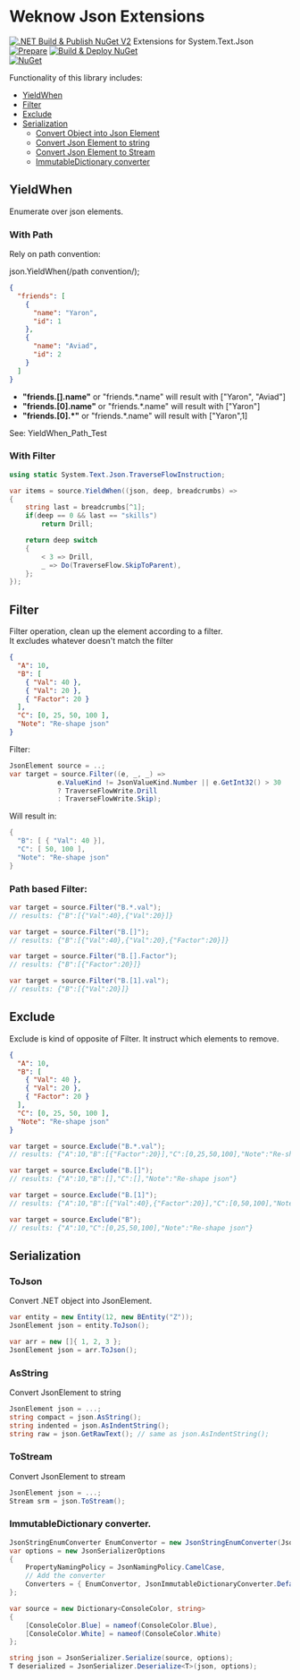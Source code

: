# Weknow Json Extensions  

[![.NET Build & Publish NuGet V2](https://github.com/weknow-network/Weknow-Json-Extensions/actions/workflows/build-publish.yml/badge.svg)](https://github.com/weknow-network/Weknow-Json-Extensions/actions/workflows/build-publish.yml)
Extensions for System.Text.Json 
[![Prepare](https://github.com/weknow-network/Weknow-Json-Extensions/actions/workflows/prepare-nuget.yml/badge.svg)](https://github.com/weknow-network/Weknow-Json-Extensions/actions/workflows/prepare-nuget.yml) [![Build & Deploy NuGet](https://github.com/weknow-network/Weknow-Json-Extensions/actions/workflows/Deploy.yml/badge.svg)](https://github.com/weknow-network/Weknow-Json-Extensions/actions/workflows/Deploy.yml)  
[![NuGet](https://img.shields.io/nuget/v/Weknow.Text.Json.Extensions.svg)](https://www.nuget.org/packages/Weknow.Text.Json.Extensions/)  

Functionality of this library includes:

- [YieldWhen](#YieldWhen)
- [Filter](#Filter)
- [Exclude](#Exclude)
- [Serialization](#Serialization)
  - [Convert Object into Json Element](#ToJson)
  - [Convert Json Element to string](#AsString)
  - [Convert Json Element to Stream](#ToStream)
  - [ImmutableDictionary converter](#ImmutableDictionary-converter)

## YieldWhen 

Enumerate over json elements.

### With Path

Rely on path convention:

json.YieldWhen(/path convention/);

``` json
{
  "friends": [
    {
      "name": "Yaron",    
      "id": 1
    },
    {
      "name": "Aviad",   
      "id": 2
    }
  ]
}
```

- **"friends.[].name"** or "friends.*.name" 
  will result with ["Yaron", "Aviad"] 
- **"friends.[0].name"** or "friends.*.name" 
  will result with ["Yaron"] 
- **"friends.[0].*"** or "friends.*.name" 
  will result with ["Yaron",1] 


See: YieldWhen_Path_Test

### With Filter

``` cs
using static System.Text.Json.TraverseFlowInstruction;

var items = source.YieldWhen((json, deep, breadcrumbs) =>
{
    string last = breadcrumbs[^1];
    if(deep == 0 && last == "skills")
        return Drill;

    return deep switch
    {
        < 3 => Drill,
        _ => Do(TraverseFlow.SkipToParent),
    };
});
```

## Filter

Filter operation, clean up the element according to a filter.  
It excludes whatever doesn't match the filter

``` json
{
  "A": 10,
  "B": [
    { "Val": 40 },
    { "Val": 20 },
    { "Factor": 20 }
  ],
  "C": [0, 25, 50, 100 ],
  "Note": "Re-shape json"
}
```

Filter:
``` cs
JsonElement source = ..;
var target = source.Filter((e, _, _) =>
            e.ValueKind != JsonValueKind.Number || e.GetInt32() > 30 
            ? TraverseFlowWrite.Drill 
            : TraverseFlowWrite.Skip);
```
Will result in:
``` cs
{
  "B": [ { "Val": 40 }],
  "C": [ 50, 100 ],
  "Note": "Re-shape json"
}
```
### Path based Filter:

``` cs
var target = source.Filter("B.*.val");
// results: {"B":[{"Val":40},{"Val":20}]}
```

``` cs
var target = source.Filter("B.[]");
// results: {"B":[{"Val":40},{"Val":20},{"Factor":20}]}
```

``` cs
var target = source.Filter("B.[].Factor");
// results: {"B":[{"Factor":20}]}
```

``` cs
var target = source.Filter("B.[1].val");
// results: {"B":[{"Val":20}]}
```

## Exclude

Exclude is kind of opposite of Filter.
It instruct which elements to remove.

``` json
{
  "A": 10,
  "B": [
    { "Val": 40 },
    { "Val": 20 },
    { "Factor": 20 }
  ],
  "C": [0, 25, 50, 100 ],
  "Note": "Re-shape json"
}
```

``` cs
var target = source.Exclude("B.*.val");
// results: {"A":10,"B":[{"Factor":20}],"C":[0,25,50,100],"Note":"Re-shape json"}
```

``` cs
var target = source.Exclude("B.[]");
// results: {"A":10,"B":[],"C":[],"Note":"Re-shape json"}
```

``` cs
var target = source.Exclude("B.[1]");
// results: {"A":10,"B":[{"Val":40},{"Factor":20}],"C":[0,50,100],"Note":"Re-shape json"}
```

``` cs
var target = source.Exclude("B");
// results: {"A":10,"C":[0,25,50,100],"Note":"Re-shape json"}
```

## Serialization

### ToJson

Convert .NET object into JsonElement.

``` cs
var entity = new Entity(12, new BEntity("Z"));
JsonElement json = entity.ToJson();
```

``` cs
var arr = new []{ 1, 2, 3 };
JsonElement json = arr.ToJson();
```

### AsString

Convert JsonElement to string

``` cs
JsonElement json = ...;
string compact = json.AsString();
string indented = json.AsIndentString();
string raw = json.GetRawText(); // same as json.AsIndentString();
```

### ToStream

Convert JsonElement to stream 

``` cs
JsonElement json = ...;
Stream srm = json.ToStream();
```

### ImmutableDictionary converter.

``` csharp
JsonStringEnumConverter EnumConvertor = new JsonStringEnumConverter(JsonNamingPolicy.CamelCase);
var options = new JsonSerializerOptions
{
    PropertyNamingPolicy = JsonNamingPolicy.CamelCase,
    // Add the converter
    Converters = { EnumConvertor, JsonImmutableDictionaryConverter.Default }
};

var source = new Dictionary<ConsoleColor, string> 
{
    [ConsoleColor.Blue] = nameof(ConsoleColor.Blue),
    [ConsoleColor.White] = nameof(ConsoleColor.White)
};

string json = JsonSerializer.Serialize(source, options);
T deserialized = JsonSerializer.Deserialize<T>(json, options);

```
